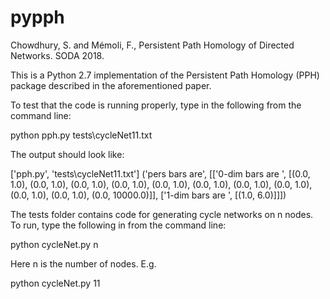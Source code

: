 # pypph
Chowdhury, S. and Mémoli, F., Persistent Path Homology of Directed Networks. SODA 2018.

This is a Python 2.7 implementation of the Persistent Path Homology (PPH) package described in the aforementioned paper. 

To test that the code is running properly, type in the following from the command line:

  python pph.py tests\cycleNet11.txt

The output should look like:

['pph.py', 'tests\\cycleNet11.txt']
('pers bars are', [['0-dim bars are ', [(0.0, 1.0), (0.0, 1.0), (0.0, 1.0), (0.0, 1.0), (0.0, 1.0), (0.0, 1.0), (0.0, 1.0), (0.0, 1.0), (0.0, 1.0), (0.0, 1.0), (0.0, 10000.0)]], ['1-dim bars are ', [(1.0, 6.0)]]])



The tests folder contains code for generating cycle networks on n nodes. To run, type the following in from the command line:

  python cycleNet.py n
  
Here n is the number of nodes. E.g.
  
  python cycleNet.py 11
